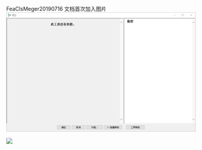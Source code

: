 FeaClsMeger20190716
文档首次加入图片
![image](https://github.com/zfcwbl/ArcPy/blob/master/images/Snipaste_2019-09-10_10-51-41.png)

![](C:\Users\Administrator\Pictures\Snipaste_2019-09-10_10-51-41.png)